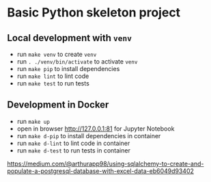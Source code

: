 # Basic Python skeleton project

## Local development with `venv`
* run `make venv` to create `venv`
* run `. ./venv/bin/activate` to activate `venv`
* run `make pip` to install dependencies
* run `make lint` to lint code
* run `make test` to run tests

## Development in Docker
* run `make up`
* open in browser http://127.0.0.1:81 for Jupyter Notebook
* run `make d-pip` to install dependencies in container
* run `make d-lint` to lint code in container
* run `make d-test` to run tests in container


https://medium.com/@arthurapp98/using-sqlalchemy-to-create-and-populate-a-postgresql-database-with-excel-data-eb6049d93402
